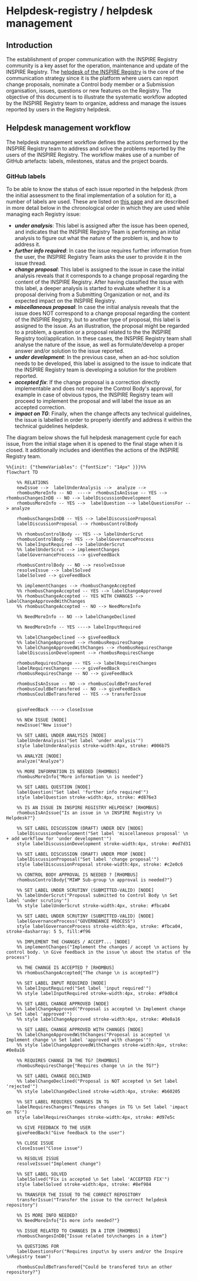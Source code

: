 # Helpdesk-registry / helpdesk management

## Introduction

The establishment of proper communication with the INSPIRE Registry community is a key asset for the operation, maintenance and update of the INSPIRE Registry. The [helpdesk of the INSPIRE Registry](https://github.com/INSPIRE-MIF/helpdesk-registry/issues) is the core of the communication strategy since it is the platform where users can report change proposals, nominate a Control body member or a Submission organisation, issues, questions or new features on the Registry.  The objective of this document is to illustrate the systematic workflow adopted by the INSPIRE Registry team to organize, address and manage the issues reported by users in the Registry helpdesk.

## Helpdesk management workflow

The helpdesk management workflow defines the actions performed by the INSPIRE Registry team to address and solve the problems reported by the users of the INSPIRE Registry. The workflow makes use of a number of GitHub artefacts: labels, milestones, status and the project boards.

### GitHub labels

To be able to know the status of each issue reported in the helpdesk (from the initial assessment to the final implementation of a solution for it), a number of labels are used. These are listed on [this page](https://github.com/INSPIRE-MIF/helpdesk-registry/issues/labels) and are described in more detail below in the chronological order in which they are used while managing each Registry issue:

- **_under analysis_**: This label is assigned after the issue has been opened, and indicates that the INSPIRE Registry Team is performing an initial analysis to figure out what the nature of the problem is, and how to address it.
- **_further info required_**: In case the issue requires further information from the user, the INSPIRE Registry Team asks the user to provide it in the issue thread.
- **_change proposal_**: This label is assigned to the issue in case the initial analysis reveals that it corresponds to a change proposal regarding the content of the INSPIRE Registry. After having classified the issue with this label, a deeper analysis is started to evaluate whether it is a proposal deriving from a Submitting Organization or not, and its expected impact on the INSPIRE Registry.
- **_miscellaneous proposal_**: In case the initial analysis reveals that the issue does NOT correspond to a change proposal regarding the content of the INSPIRE Registry, but to another type of proposal, this label is assigned to the issue. As an illustration, the proposal might be regarded to a problem, a question or a proposal related to the the INSPIRE Registry tool/application. In these cases, the INSPIRE Registry team shall analyse the nature of the issue, as well as formulate/develop a proper answer and/or solution to the issue reported.
- **_under development_**: In the previous case, when an ad-hoc solution needs to be developed, this label is assigned to the issue to indicate that the INSPIRE Registry team is developing a solution for the problem reported.
- **_accepted fix_**: If the change proposal is a correction directly implementable and does not require the Control Body's approval, for example in case of obvious typos, the INSPIRE Registry team will proceed to implement the proposal and will label the issue as an accepted correction.
- **_impact on TG_**: Finally, when the change affects any technical guidelines, the issue is labelled in order to properly identify and address it within the technical guidelines helpdesk.

The diagram below shows the full helpdesk management cycle for each issue, from the initial stage when it is opened to the final stage when it is closed. It additionally includes and identifies the actions of the INSPIRE Registry team.


```mermaid
%%{init: {"themeVariables": {"fontSize": "14px" }}}%%
flowchart TD

    %% RELATIONS
    newIssue -->  labelUnderAnalysis -->  analyze -->
    rhombusMoreInfo -- NO  ---->  rhombusIsAnIssue -- YES -->  rhombusChangesInDB -- NO --> labelDiscussionDevelopment
    rhombusMoreInfo -- YES -->  labelQuestion --> labelQuestionsFor --> analyze

    rhombusChangesInDB -- YES --> labelDiscussionProposal
    labelDiscussionProposal --> rhombusControlBody 
       
    %% rhombusControlBody -- YES --> labelUnderScrut
    rhombusControlBody -- YES --> labelGovernanceProcess
    %% labelInputRequired --> labelUnderScrut
    %% labelUnderScrut --> implementChanges
    labelGovernanceProcess --> giveFeedBack

    rhombusControlBody -- NO --> resolveIssue
    resolveIssue --> labelSolved
    labelSolved --> giveFeedBack
    
    %% implementChanges --> rhombusChangeAccepted
    %% rhombusChangeAccepted -- YES --> labelChangeApproved
    %% rhombusChangeAccepted -- YES WITH CHANGES --> labelChangeApprovedWithChanges
    %% rhombusChangeAccepted -- NO --> NeedMoreInfo

    %% NeedMoreInfo -- NO --> labelChangeDeclined

    %% NeedMoreInfo -- YES ----> labelInputRequired

    %% labelChangeDeclined --> giveFeedBack
    %% labelChangeApproved --> rhombusRequiresChange
    %% labelChangeApprovedWithChanges --> rhombusRequiresChange
    labelDiscussionDevelopment --> rhombusRequiresChange

    rhombusRequiresChange -- YES --> labelRequiresChanges
    labelRequiresChanges ----> giveFeedBack
    rhombusRequiresChange -- NO --> giveFeedBack
  
    rhombusIsAnIssue -- NO --> rhombusCouldBeTransfered
    rhombusCouldBeTransfered -- NO --> giveFeedBack
    rhombusCouldBeTransfered -- YES --> transferIssue


    giveFeedBack ----> closeIssue

    %% NEW ISSUE [NODE]
    newIssue("New issue")

    %% SET LABEL UNDER ANALYSIS [NODE]
    labelUnderAnalysis("Set label 'under analysis'")
    style labelUnderAnalysis stroke-width:4px, stroke: #006b75

    %% ANALYZE [NODE]
    analyze("Analyze")

    %% MORE INFORMATION IS NEEDED [RHOMBUS]
    rhombusMoreInfo{"More information \n is needed"}

    %% SET LABEL QUESTION [NODE]
    labelQuestion("Set label 'further info required'")
    style labelQuestion stroke-width:4px, stroke: #d876e3

    %% IS AN ISSUE IN INSPIRE REGISTRY HELPDESK? [RHOMBUS]
    rhombusIsAnIssue{"Is an issue in \n INSPIRE Registry \n Helpdesk?"}

    %% SET LABEL DISCUSSION (DRAFT) UNDER DEV [NODE]
    labelDiscussionDevelopment("Set label 'miscellaneous proposal' \n + add workflow for 'under development'")
    style labelDiscussionDevelopment stroke-width:4px, stroke: #ed7d31

    %% SET LABEL DISCUSSION (DRAFT) UNDER PROP [NODE]
    labelDiscussionProposal("Set label 'change proposal'")
    style labelDiscussionProposal stroke-width:4px, stroke: #c2e0c6

    %% CONTROL BODY APPROVAL IS NEEDED ? [RHOMBUS]
    rhombusControlBody{"MIWP Sub-group \n approval is needed?"}

    %% SET LABEL UNDER SCRUTINY (SUBMITTED-VALID) [NODE]
    %% labelUnderScrut("Proposal submitted to Control Body \n Set label 'under scrutiny'")
    %% style labelUnderScrut stroke-width:4px, stroke: #fbca04

    %% SET LABEL UNDER SCRUTINY (SUBMITTED-VALID) [NODE]
    labelGovernanceProcess("GOVERNDANCE PROCESS")
    style labelGovernanceProcess stroke-width:4px, stroke: #fbca04, stroke-dasharray: 5 5, fill:#f96

    %% IMPLEMENT THE CHANGES / ACCEPT... [NODE]
    %% implementChanges("Implement the changes / accept \n actions by control body. \n Give feedback in the issue \n about the status of the process")

    %% THE CHANGE IS ACCEPTED ? [RHOMBUS]
    %% rhombusChangeAccepted{"The change \n is accepted?"}

    %% SET LABEL INPUT REQUIRED [NODE]
    %% labelInputRequired("Set label 'input required'")
    %% style labelInputRequired stroke-width:4px, stroke: #f9d0c4

    %% SET LABEL CHANGE APPROVED [NODE]
    %% labelChangeApproved("Proposal is accepted \n Implement change \n Set label 'approved'")
    %% style labelChangeApproved stroke-width:4px, stroke: #0e8a16

    %% SET LABEL CHANGE APPROVED WITH CHANGES [NODE]
    %% labelChangeApprovedWithChanges("Proposal is accepted \n Implement change \n Set label 'approved with changes'")
    %% style labelChangeApprovedWithChanges stroke-width:4px, stroke: #0e8a16

    %% REQUIRES CHANGE IN THE TG? [RHOMBUS]
    rhombusRequiresChange{"Requires change \n in the TG?"}

    %% SET LABEL CHANGE DECLINED
    %% labelChangeDeclined("Proposal is NOT accepted \n Set label 'rejected'")
    %% style labelChangeDeclined stroke-width:4px, stroke: #b60205

    %% SET LABEL REQUIRES CHANGES IN TG
    labelRequiresChanges("Requires changes in TG \n Set label 'impact on TG'")
    style labelRequiresChanges stroke-width:4px, stroke: #d97e5c

    %% GIVE FEEDBACK TO THE USER
    giveFeedBack("Give feedback to the user")

    %% CLOSE ISSUE 
    closeIssue("Close issue")

    %% RESOLVE ISSUE 
    resolveIssue("Implement change")

    %% SET LABEL SOLVED
    labelSolved("Fix is accepted \n Set label 'ACCEPTED FIX'")
    style labelSolved stroke-width:4px, stroke: #8ef984

    %% TRANSFER THE ISSUE TO THE CORRECT REPOSITORY
    transferIssue("Transfer the issue to the correct helpdesk repository")

    %% IS MORE INFO NEEDED?
    %% NeedMoreInfo{"Is more info needed?"}

    %% ISSUE RELATED TO CHANGES IN A ITEM [RHOMBUS]
    rhombusChangesInDB{"Issue related to\nchanges in a item"}

    %% QUESTIONS FOR
    labelQuestionsFor("Requires input\n by users and/or the Inspire \nRegistry team")

    rhombusCouldBeTransfered{"Could be transfered to\n an other repository?"}
```
